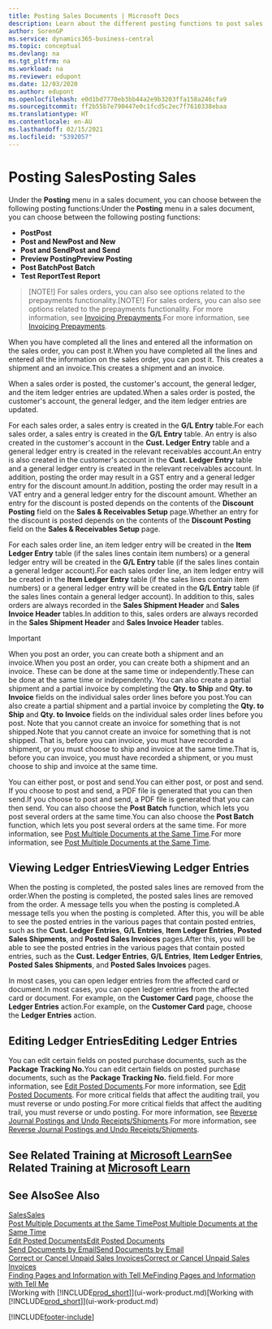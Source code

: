 ```yaml
---
title: Posting Sales Documents | Microsoft Docs
description: Learn about the different posting functions to post sales documents, and how you can update posted documents.
author: SorenGP
ms.service: dynamics365-business-central
ms.topic: conceptual
ms.devlang: na
ms.tgt_pltfrm: na
ms.workload: na
ms.reviewer: edupont
ms.date: 12/03/2020
ms.author: edupont
ms.openlocfilehash: e0d1bd7770eb3bb44a2e9b3203ffa158a246cfa9
ms.sourcegitcommit: ff2b55b7e790447e0c1fcd5c2ec7f7610338ebaa
ms.translationtype: HT
ms.contentlocale: en-AU
ms.lasthandoff: 02/15/2021
ms.locfileid: "5392057"
---
```

# <a name="posting-sales"></a><span data-ttu-id="dfeb3-103">Posting Sales</span><span class="sxs-lookup"><span data-stu-id="dfeb3-103">Posting Sales</span></span>

<span data-ttu-id="dfeb3-104">Under the **Posting** menu in a sales document, you can choose between the following posting functions:</span><span class="sxs-lookup"><span data-stu-id="dfeb3-104">Under the **Posting** menu in a sales document, you can choose between the following posting functions:</span></span>

* <span data-ttu-id="dfeb3-105">**Post**</span><span class="sxs-lookup"><span data-stu-id="dfeb3-105">**Post**</span></span>
* <span data-ttu-id="dfeb3-106">**Post and New**</span><span class="sxs-lookup"><span data-stu-id="dfeb3-106">**Post and New**</span></span>
* <span data-ttu-id="dfeb3-107">**Post and Send**</span><span class="sxs-lookup"><span data-stu-id="dfeb3-107">**Post and Send**</span></span>
* <span data-ttu-id="dfeb3-108">**Preview Posting**</span><span class="sxs-lookup"><span data-stu-id="dfeb3-108">**Preview Posting**</span></span>
* <span data-ttu-id="dfeb3-109">**Post Batch**</span><span class="sxs-lookup"><span data-stu-id="dfeb3-109">**Post Batch**</span></span>
* <span data-ttu-id="dfeb3-110">**Test Report**</span><span class="sxs-lookup"><span data-stu-id="dfeb3-110">**Test Report**</span></span>

> <span data-ttu-id="dfeb3-111">[NOTE!] For sales orders, you can also see options related to the prepayments functionality.</span><span class="sxs-lookup"><span data-stu-id="dfeb3-111">[NOTE!] For sales orders, you can also see options related to the prepayments functionality.</span></span> <span data-ttu-id="dfeb3-112">For more information, see [Invoicing Prepayments](finance-invoice-prepayments.md).</span><span class="sxs-lookup"><span data-stu-id="dfeb3-112">For more information, see [Invoicing Prepayments](finance-invoice-prepayments.md).</span></span> 

<span data-ttu-id="dfeb3-113">When you have completed all the lines and entered all the information on the sales order, you can post it.</span><span class="sxs-lookup"><span data-stu-id="dfeb3-113">When you have completed all the lines and entered all the information on the sales order, you can post it.</span></span> <span data-ttu-id="dfeb3-114">This creates a shipment and an invoice.</span><span class="sxs-lookup"><span data-stu-id="dfeb3-114">This creates a shipment and an invoice.</span></span>

<span data-ttu-id="dfeb3-115">When a sales order is posted, the customer's account, the general ledger, and the item ledger entries are updated.</span><span class="sxs-lookup"><span data-stu-id="dfeb3-115">When a sales order is posted, the customer's account, the general ledger, and the item ledger entries are updated.</span></span>

<span data-ttu-id="dfeb3-116">For each sales order, a sales entry is created in the **G/L Entry** table.</span><span class="sxs-lookup"><span data-stu-id="dfeb3-116">For each sales order, a sales entry is created in the **G/L Entry** table.</span></span> <span data-ttu-id="dfeb3-117">An entry is also created in the customer's account in the **Cust. Ledger Entry** table and a general ledger entry is created in the relevant receivables account.</span><span class="sxs-lookup"><span data-stu-id="dfeb3-117">An entry is also created in the customer's account in the **Cust. Ledger Entry** table and a general ledger entry is created in the relevant receivables account.</span></span> <span data-ttu-id="dfeb3-118">In addition, posting the order may result in a GST entry and a general ledger entry for the discount amount.</span><span class="sxs-lookup"><span data-stu-id="dfeb3-118">In addition, posting the order may result in a VAT entry and a general ledger entry for the discount amount.</span></span> <span data-ttu-id="dfeb3-119">Whether an entry for the discount is posted depends on the contents of the **Discount Posting** field on the **Sales & Receivables Setup** page.</span><span class="sxs-lookup"><span data-stu-id="dfeb3-119">Whether an entry for the discount is posted depends on the contents of the **Discount Posting** field on the **Sales & Receivables Setup** page.</span></span>

<span data-ttu-id="dfeb3-120">For each sales order line, an item ledger entry will be created in the **Item Ledger Entry** table (if the sales lines contain item numbers) or a general ledger entry will be created in the **G/L Entry** table (if the sales lines contain a general ledger account).</span><span class="sxs-lookup"><span data-stu-id="dfeb3-120">For each sales order line, an item ledger entry will be created in the **Item Ledger Entry** table (if the sales lines contain item numbers) or a general ledger entry will be created in the **G/L Entry** table (if the sales lines contain a general ledger account).</span></span> <span data-ttu-id="dfeb3-121">In addition to this, sales orders are always recorded in the **Sales Shipment Header** and **Sales Invoice Header** tables.</span><span class="sxs-lookup"><span data-stu-id="dfeb3-121">In addition to this, sales orders are always recorded in the **Sales Shipment Header** and **Sales Invoice Header** tables.</span></span>

> [!IMPORTANT]  
> <span data-ttu-id="dfeb3-122">When you post an order, you can create both a shipment and an invoice.</span><span class="sxs-lookup"><span data-stu-id="dfeb3-122">When you post an order, you can create both a shipment and an invoice.</span></span> <span data-ttu-id="dfeb3-123">These can be done at the same time or independently.</span><span class="sxs-lookup"><span data-stu-id="dfeb3-123">These can be done at the same time or independently.</span></span> <span data-ttu-id="dfeb3-124">You can also create a partial shipment and a partial invoice by completing the **Qty. to Ship** and **Qty. to Invoice** fields on the individual sales order lines before you post.</span><span class="sxs-lookup"><span data-stu-id="dfeb3-124">You can also create a partial shipment and a partial invoice by completing the **Qty. to Ship** and **Qty. to Invoice** fields on the individual sales order lines before you post.</span></span> <span data-ttu-id="dfeb3-125">Note that you cannot create an invoice for something that is not shipped.</span><span class="sxs-lookup"><span data-stu-id="dfeb3-125">Note that you cannot create an invoice for something that is not shipped.</span></span> <span data-ttu-id="dfeb3-126">That is, before you can invoice, you must have recorded a shipment, or you must choose to ship and invoice at the same time.</span><span class="sxs-lookup"><span data-stu-id="dfeb3-126">That is, before you can invoice, you must have recorded a shipment, or you must choose to ship and invoice at the same time.</span></span>

<span data-ttu-id="dfeb3-127">You can either post, or post and send.</span><span class="sxs-lookup"><span data-stu-id="dfeb3-127">You can either post, or post and send.</span></span> <span data-ttu-id="dfeb3-128">If you choose to post and send, a PDF file is generated that you can then send.</span><span class="sxs-lookup"><span data-stu-id="dfeb3-128">If you choose to post and send, a PDF file is generated that you can then send.</span></span> <span data-ttu-id="dfeb3-129">You can also choose the **Post Batch** function, which lets you post several orders at the same time.</span><span class="sxs-lookup"><span data-stu-id="dfeb3-129">You can also choose the **Post Batch** function, which lets you post several orders at the same time.</span></span> <span data-ttu-id="dfeb3-130">For more information, see [Post Multiple Documents at the Same Time](ui-batch-posting.md).</span><span class="sxs-lookup"><span data-stu-id="dfeb3-130">For more information, see [Post Multiple Documents at the Same Time](ui-batch-posting.md).</span></span>

## <a name="viewing-ledger-entries"></a><span data-ttu-id="dfeb3-131">Viewing Ledger Entries</span><span class="sxs-lookup"><span data-stu-id="dfeb3-131">Viewing Ledger Entries</span></span>

<span data-ttu-id="dfeb3-132">When the posting is completed, the posted sales lines are removed from the order.</span><span class="sxs-lookup"><span data-stu-id="dfeb3-132">When the posting is completed, the posted sales lines are removed from the order.</span></span> <span data-ttu-id="dfeb3-133">A message tells you when the posting is completed.</span><span class="sxs-lookup"><span data-stu-id="dfeb3-133">A message tells you when the posting is completed.</span></span> <span data-ttu-id="dfeb3-134">After this, you will be able to see the posted entries in the various pages that contain posted entries, such as the **Cust. Ledger Entries**, **G/L Entries**, **Item Ledger Entries**, **Posted Sales Shipments**, and **Posted Sales Invoices** pages.</span><span class="sxs-lookup"><span data-stu-id="dfeb3-134">After this, you will be able to see the posted entries in the various pages that contain posted entries, such as the **Cust. Ledger Entries**, **G/L Entries**, **Item Ledger Entries**, **Posted Sales Shipments**, and **Posted Sales Invoices** pages.</span></span>  

<span data-ttu-id="dfeb3-135">In most cases, you can open ledger entries from the affected card or document.</span><span class="sxs-lookup"><span data-stu-id="dfeb3-135">In most cases, you can open ledger entries from the affected card or document.</span></span> <span data-ttu-id="dfeb3-136">For example, on the **Customer Card** page, choose the **Ledger Entries** action.</span><span class="sxs-lookup"><span data-stu-id="dfeb3-136">For example, on the **Customer Card** page, choose the **Ledger Entries** action.</span></span>

## <a name="editing-ledger-entries"></a><span data-ttu-id="dfeb3-137">Editing Ledger Entries</span><span class="sxs-lookup"><span data-stu-id="dfeb3-137">Editing Ledger Entries</span></span>

<span data-ttu-id="dfeb3-138">You can edit certain fields on posted purchase documents, such as the **Package Tracking No.**</span><span class="sxs-lookup"><span data-stu-id="dfeb3-138">You can edit certain fields on posted purchase documents, such as the **Package Tracking No.**</span></span> <span data-ttu-id="dfeb3-139">field.</span><span class="sxs-lookup"><span data-stu-id="dfeb3-139">field.</span></span> <span data-ttu-id="dfeb3-140">For more information, see [Edit Posted Documents](across-edit-posted-document.md).</span><span class="sxs-lookup"><span data-stu-id="dfeb3-140">For more information, see [Edit Posted Documents](across-edit-posted-document.md).</span></span> <span data-ttu-id="dfeb3-141">For more critical fields that affect the auditing trail, you must reverse or undo posting.</span><span class="sxs-lookup"><span data-stu-id="dfeb3-141">For more critical fields that affect the auditing trail, you must reverse or undo posting.</span></span> <span data-ttu-id="dfeb3-142">For more information, see [Reverse Journal Postings and Undo Receipts/Shipments](finance-how-reverse-journal-posting.md).</span><span class="sxs-lookup"><span data-stu-id="dfeb3-142">For more information, see [Reverse Journal Postings and Undo Receipts/Shipments](finance-how-reverse-journal-posting.md).</span></span>

## <a name="see-related-training-at-microsoft-learn"></a><span data-ttu-id="dfeb3-143">See Related Training at [Microsoft Learn](/learn/modules/ship-invoice-items-dynamics-365-business-central/index)</span><span class="sxs-lookup"><span data-stu-id="dfeb3-143">See Related Training at [Microsoft Learn](/learn/modules/ship-invoice-items-dynamics-365-business-central/index)</span></span>

## <a name="see-also"></a><span data-ttu-id="dfeb3-144">See Also</span><span class="sxs-lookup"><span data-stu-id="dfeb3-144">See Also</span></span>

[<span data-ttu-id="dfeb3-145">Sales</span><span class="sxs-lookup"><span data-stu-id="dfeb3-145">Sales</span></span>](sales-manage-sales.md)  
[<span data-ttu-id="dfeb3-146">Post Multiple Documents at the Same Time</span><span class="sxs-lookup"><span data-stu-id="dfeb3-146">Post Multiple Documents at the Same Time</span></span>](ui-batch-posting.md)  
[<span data-ttu-id="dfeb3-147">Edit Posted Documents</span><span class="sxs-lookup"><span data-stu-id="dfeb3-147">Edit Posted Documents</span></span>](across-edit-posted-document.md)  
[<span data-ttu-id="dfeb3-148">Send Documents by Email</span><span class="sxs-lookup"><span data-stu-id="dfeb3-148">Send Documents by Email</span></span>](ui-how-send-documents-email.md)  
[<span data-ttu-id="dfeb3-149">Correct or Cancel Unpaid Sales Invoices</span><span class="sxs-lookup"><span data-stu-id="dfeb3-149">Correct or Cancel Unpaid Sales Invoices</span></span>](sales-how-correct-cancel-sales-invoice.md)  
[<span data-ttu-id="dfeb3-150">Finding Pages and Information with Tell Me</span><span class="sxs-lookup"><span data-stu-id="dfeb3-150">Finding Pages and Information with Tell Me</span></span>](ui-search.md)  
<span data-ttu-id="dfeb3-151">[Working with [!INCLUDE[prod_short](includes/prod_short.md)]](ui-work-product.md)</span><span class="sxs-lookup"><span data-stu-id="dfeb3-151">[Working with [!INCLUDE[prod_short](includes/prod_short.md)]](ui-work-product.md)</span></span>


[!INCLUDE[footer-include](includes/footer-banner.md)]